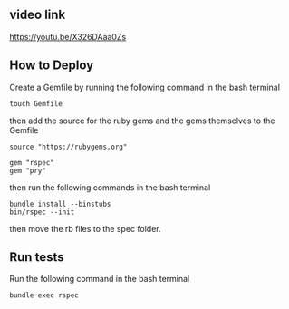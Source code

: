 ## video link
https://youtu.be/X326DAaa0Zs

## How to Deploy
Create a Gemfile by running the following command in the bash terminal
```
touch Gemfile
```

then add the source for the ruby gems and the gems themselves to the Gemfile

```
source "https://rubygems.org"

gem "rspec"
gem "pry"
```

then run the following commands in the bash terminal

```
bundle install --binstubs
bin/rspec --init
```

then move the rb files to the spec folder.

## Run tests
Run the following command in the bash terminal
```
bundle exec rspec
```